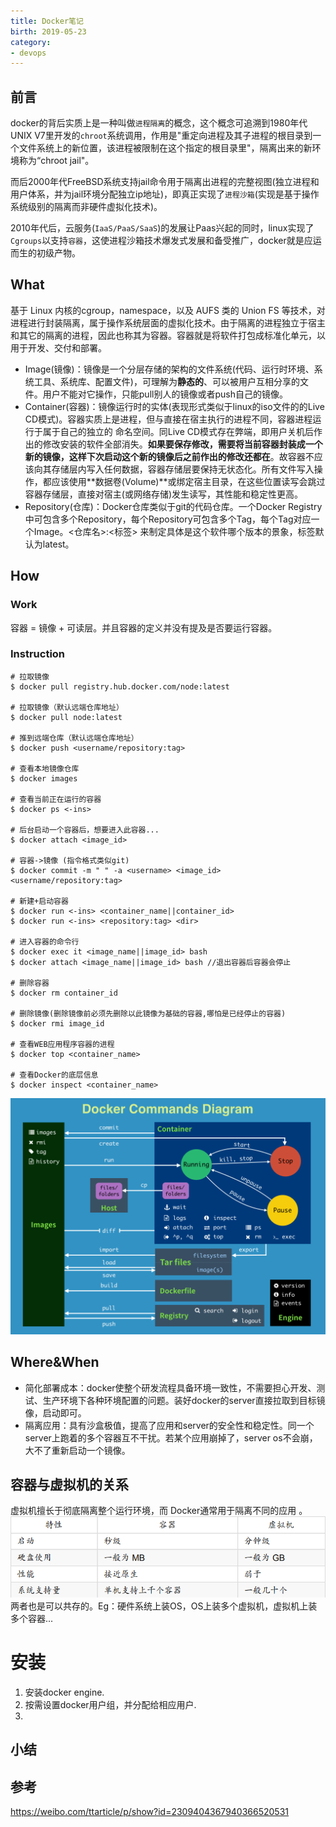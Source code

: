 ```yaml
---
title: Docker笔记
birth: 2019-05-23
category:
- devops
---
```


## 前言

docker的背后实质上是一种叫做`进程隔离`的概念，这个概念可追溯到1980年代UNIX V7里开发的`chroot`系统调用，作用是"重定向进程及其子进程的根目录到一个文件系统上的新位置，该进程被限制在这个指定的根目录里"，隔离出来的新环境称为“chroot jail"。

而后2000年代FreeBSD系统支持jail命令用于隔离出进程的完整视图(独立进程和用户体系，并为jail环境分配独立ip地址)，即真正实现了`进程沙箱`(实现是基于操作系统级别的隔离而非硬件虚拟化技术)。

2010年代后，云服务(`IaaS/PaaS/SaaS`)的发展让Paas兴起的同时，linux实现了`Cgroups`以支持`容器`，这使进程沙箱技术爆发式发展和备受推广，docker就是应运而生的初级产物。


## What
基于 Linux 内核的cgroup，namespace，以及 AUFS 类的 Union FS 等技术，对进程进行封装隔离，属于操作系统层面的虚拟化技术。由于隔离的进程独立于宿主和其它的隔离的进程，因此也称其为容器。容器就是将软件打包成标准化单元，以用于开发、交付和部署。
- Image(镜像)：镜像是一个分层存储的架构的文件系统(代码、运行时环境、系统工具、系统库、配置文件)，可理解为**静态的**、可以被用户互相分享的文件。用户不能对它操作，只能pull别人的镜像或者push自己的镜像。
- Container(容器)：镜像运行时的实体(表现形式类似于linux的iso文件的的Live CD模式)。容器实质上是进程，但与直接在宿主执行的进程不同，容器进程运行于属于自己的独立的 命名空间。同Live CD模式存在弊端，即用户关机后作出的修改安装的软件全部消失。**如果要保存修改，需要将当前容器封装成一个新的镜像，这样下次启动这个新的镜像后之前作出的修改还都在**。故容器不应该向其存储层内写入任何数据，容器存储层要保持无状态化。所有文件写入操作，都应该使用**数据卷(Volume)**或绑定宿主目录，在这些位置读写会跳过容器存储层，直接对宿主(或网络存储)发生读写，其性能和稳定性更高。
- Repository(仓库)：Docker仓库类似于git的代码仓库。一个Docker Registry中可包含多个Repository，每个Repository可包含多个Tag，每个Tag对应一个Image。<仓库名>:<标签> 来制定具体是这个软件哪个版本的景象，标签默认为latest。

## How

### Work

容器 = 镜像 + 可读层。并且容器的定义并没有提及是否要运行容器。

### Instruction
```
# 拉取镜像
$ docker pull registry.hub.docker.com/node:latest

# 拉取镜像（默认远端仓库地址）
$ docker pull node:latest

# 推到远端仓库（默认远端仓库地址）
$ docker push <username/repository:tag>

# 查看本地镜像仓库
$ docker images

# 查看当前正在运行的容器
$ docker ps <-ins>

# 后台启动一个容器后，想要进入此容器...
$ docker attach <image_id>

# 容器->镜像 (指令格式类似git)
$ docker commit -m " " -a <username> <image_id> <username/repository:tag> 

# 新建+启动容器
$ docker run <-ins> <container_name||container_id>
$ docker run <-ins> <repository:tag> <dir>

# 进入容器的命令行
$ docker exec it <image_name||image_id> bash
$ docker attach <image_name||image_id> bash //退出容器后容器会停止

# 删除容器
$ docker rm container_id

# 删除镜像(删除镜像前必须先删除以此镜像为基础的容器,哪怕是已经停止的容器)
$ docker rmi image_id

# 查看WEB应用程序容器的进程
$ docker top <container_name>

# 查看Docker的底层信息
$ docker inspect <container_name>
```
<img src='./img/docker命令.png' />

## Where&When
- 简化部署成本：docker使整个研发流程具备环境一致性，不需要担心开发、测试、生产环境下各种环境配置的问题。装好docker的server直接拉取到目标镜像，启动即可。
- 隔离应用：具有沙盒极值，提高了应用和server的安全性和稳定性。同一个server上跑着的多个容器互不干扰。若某个应用崩掉了，server os不会崩，大不了重新启动一个镜像。

## 容器与虚拟机的关系
虚拟机擅长于彻底隔离整个运行环境，而 Docker通常用于隔离不同的应用 。
<img src='./img/容器&虚拟机对比图.png'  />
两者也是可以共存的。Eg：硬件系统上装OS，OS上装多个虚拟机，虚拟机上装多个容器...

# 安装

1. 安装docker engine.
2. 按需设置docker用户组，并分配给相应用户.
3. 



## 小结

## 参考

https://weibo.com/ttarticle/p/show?id=2309404367940366520531